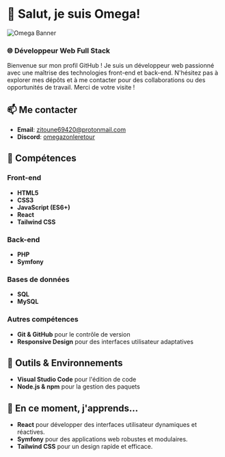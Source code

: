 # 👋 Salut, je suis Omega!

![Omega Banner](https://i.imgur.com/2eWxXLT.jpeg)

### 🌐 Développeur Web Full Stack

Bienvenue sur mon profil GitHub ! Je suis un développeur web passionné avec une maîtrise des technologies front-end et back-end. N'hésitez pas à explorer mes dépôts et à me contacter pour des collaborations ou des opportunités de travail. Merci de votre visite !

## 📫 Me contacter
- **Email**: [zitoune69420@protonmail.com](mailto:zitoune69420@protonmail.com)
- **Discord**: [omegazonleretour](https://discordapp.com/users/1122447426570174555)

## 🚀 Compétences

### Front-end
- **HTML5**
- **CSS3**
- **JavaScript (ES6+)**
- **React**
- **Tailwind CSS**

### Back-end
- **PHP**
- **Symfony**

### Bases de données
- **SQL**
- **MySQL**

### Autres compétences
- **Git & GitHub** pour le contrôle de version
- **Responsive Design** pour des interfaces utilisateur adaptatives

## 🔧 Outils & Environnements
- **Visual Studio Code** pour l'édition de code
- **Node.js & npm** pour la gestion des paquets

## 🌱 En ce moment, j'apprends...
- **React** pour développer des interfaces utilisateur dynamiques et réactives.
- **Symfony** pour des applications web robustes et modulaires.
- **Tailwind CSS** pour un design rapide et efficace.
